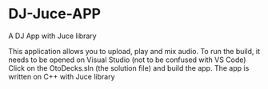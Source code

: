 # DJ-Juce-APP
A DJ App with Juce library

This application allows you to upload, play and mix audio.
To run the build, it needs to be opened on Visual Studio (not to be confused with VS Code)
Click on the OtoDecks.sln (the solution file) and build the app.
The app is written on C++ with Juce library
